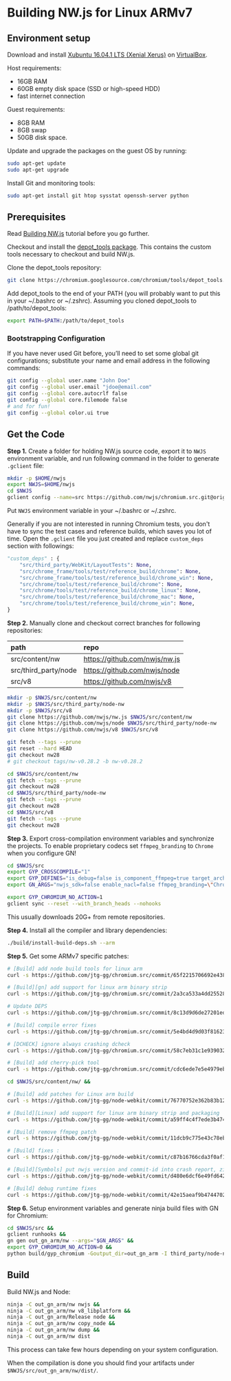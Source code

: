 # Building NW.js for Linux ARMv7

## Environment setup

Download and install [Xubuntu 16.04.1 LTS (Xenial Xerus)] on [VirtualBox].

Host requirements:

  - 16GB RAM
  - 60GB empty disk space (SSD or high-speed HDD)
  - fast internet connection

Guest requirements:

  - 8GB RAM
  - 8GB swap
  - 50GB disk space.


Update and upgrade the packages on the guest OS by running:
```bash
sudo apt-get update
sudo apt-get upgrade
```

Install Git and monitoring tools:
```bash
sudo apt-get install git htop sysstat openssh-server python
```

## Prerequisites

Read [Building NW.js] tutorial before you go further.

Checkout and install the [depot_tools package]. This contains the custom tools necessary to checkout and build NW.js.

Clone the depot_tools repository:
```bash
git clone https://chromium.googlesource.com/chromium/tools/depot_tools.git
```

Add depot_tools to the end of your PATH (you will probably want to put this in your ~/.bashrc or ~/.zshrc). Assuming you cloned depot_tools to /path/to/depot_tools:
```bash
export PATH=$PATH:/path/to/depot_tools
```

### Bootstrapping Configuration
If you have never used Git before, you’ll need to set some global git configurations; substitute your name and email address in the following commands:
```bash
git config --global user.name "John Doe"
git config --global user.email "jdoe@email.com"
git config --global core.autocrlf false
git config --global core.filemode false
# and for fun!
git config --global color.ui true
```

## Get the Code

**Step 1.** Create a folder for holding NW.js source code, export it to `NWJS` environment variable, and run following command in the folder to generate `.gclient` file:

```bash
mkdir -p $HOME/nwjs
export NWJS=$HOME/nwjs
cd $NWJS
gclient config --name=src https://github.com/nwjs/chromium.src.git@origin/nw28
```

Put `NWJS` environment variable in your ~/.bashrc or ~/.zshrc.

Generally if you are not interested in running Chromium tests, you don't have to sync the test cases and reference builds, which saves you lot of time. Open the `.gclient` file you just created and replace `custom_deps` section with followings:

```python
"custom_deps" : {
    "src/third_party/WebKit/LayoutTests": None,
    "src/chrome_frame/tools/test/reference_build/chrome": None,
    "src/chrome_frame/tools/test/reference_build/chrome_win": None,
    "src/chrome/tools/test/reference_build/chrome": None,
    "src/chrome/tools/test/reference_build/chrome_linux": None,
    "src/chrome/tools/test/reference_build/chrome_mac": None,
    "src/chrome/tools/test/reference_build/chrome_win": None,
}
```

**Step 2.** Manually clone and checkout correct branches for following repositories:

| path | repo |
|:---- |:---- |
| src/content/nw | https://github.com/nwjs/nw.js |
| src/third_party/node | https://github.com/nwjs/node |
| src/v8 | https://github.com/nwjs/v8 |


```bash
mkdir -p $NWJS/src/content/nw
mkdir -p $NWJS/src/third_party/node-nw
mkdir -p $NWJS/src/v8
git clone https://github.com/nwjs/nw.js $NWJS/src/content/nw
git clone https://github.com/nwjs/node $NWJS/src/third_party/node-nw
git clone https://github.com/nwjs/v8 $NWJS/src/v8

git fetch --tags --prune
git reset --hard HEAD
git checkout nw28
# git checkout tags/nw-v0.28.2 -b nw-v0.28.2

cd $NWJS/src/content/nw
git fetch --tags --prune
git checkout nw28
cd $NWJS/src/third_party/node-nw
git fetch --tags --prune
git checkout nw28
cd $NWJS/src/v8
git fetch --tags --prune
git checkout nw28
```

**Step 3.** Export cross-compilation environment variables and synchronize the projects. To enable proprietary codecs set `ffmpeg_branding` to `Chrome` when you configure GN!

```bash
cd $NWJS/src
export GYP_CROSSCOMPILE="1"
export GYP_DEFINES="is_debug=false is_component_ffmpeg=true target_arch=arm target_cpu=\"arm\" arm_float_abi=hard"
export GN_ARGS="nwjs_sdk=false enable_nacl=false ffmpeg_branding=\"Chrome\"" #

export GYP_CHROMIUM_NO_ACTION=1
gclient sync --reset --with_branch_heads --nohooks
```

This usually downloads 20G+ from remote repositories.

**Step 4.** Install all the compiler and library dependencies:
```bash
./build/install-build-deps.sh --arm
```

**Step 5.** Get some ARMv7 specific patches:
```bash
# [Build] add node build tools for linux arm
curl -s https://github.com/jtg-gg/chromium.src/commit/65f2215706692e438ca3570be640ed724ae37eaf.patch | git am &&

# [Build][gn] add support for linux arm binary strip
curl -s https://github.com/jtg-gg/chromium.src/commit/2a3ca533a4dd2552889bd18cd4343809f13876c4.patch | git am &&

# Update DEPS
curl -s https://github.com/jtg-gg/chromium.src/commit/8c13d9d6de27201ed71529f77f38b39e0aafc184.patch | git am &&

# [Build] compile error fixes
curl -s https://github.com/jtg-gg/chromium.src/commit/5e4bd4d9d03f81623074334bf030d13fce968c1b.patch | git am &&

# [DCHECK] ignore always crashing dcheck
curl -s https://github.com/jtg-gg/chromium.src/commit/58c7eb31c1e9390325da21ccc7f718f1b1b019d2.patch | git am &&

# [Build] add cherry-pick tool
curl -s https://github.com/jtg-gg/chromium.src/commit/cdc6ede7e5e4979ebbcc58492c7b576a07350152.patch | git am &&

cd $NWJS/src/content/nw/ &&

# [Build] add patches for Linux arm build
curl -s https://github.com/jtg-gg/node-webkit/commit/76770752e362b83b127ac4bf3aacc0c9a81bd590.patch | git am &&

# [Build][Linux] add support for linux arm binary strip and packaging
curl -s https://github.com/jtg-gg/node-webkit/commit/a59ff4c4f7ede3b47411719e41c59332b25b7259.patch | git am &&

# [Build] remove ffmpeg patch
curl -s https://github.com/jtg-gg/node-webkit/commit/11dcb9c775e43c78eb8136148e23ffe3b15d737e.patch | git am &&

# [Build] fixes :
curl -s https://github.com/jtg-gg/node-webkit/commit/c87b16766cda3f0af1ffa76b2b24390d77a005e0.patch | git am &&

# [Build][Symbols] put nwjs version and commit-id into crash report, zi
curl -s https://github.com/jtg-gg/node-webkit/commit/d480e6dcf6e49fd64200fd347d406554e76ef72e.patch | git am &&

# [Build] debug runtime fixes
curl -s https://github.com/jtg-gg/node-webkit/commit/42e15aeaf9b47447023d866fd94c82774327c49b.patch | git am
```

**Step 6.** Setup environment variables and generate ninja build files with GN for Chromium:
```bash
cd $NWJS/src &&
gclient runhooks &&
gn gen out_gn_arm/nw --args="$GN_ARGS" &&
export GYP_CHROMIUM_NO_ACTION=0 &&
python build/gyp_chromium -Goutput_dir=out_gn_arm -I third_party/node-nw/build/common.gypi third_party/node-nw/node.gyp
```

## Build

Build NW.js and Node:
```bash
ninja -C out_gn_arm/nw nwjs &&
ninja -C out_gn_arm/nw v8_libplatform &&
ninja -C out_gn_arm/Release node &&
ninja -C out_gn_arm/nw copy_node &&
ninja -C out_gn_arm/nw dump &&
ninja -C out_gn_arm/nw dist
```

This process can take few hours depending on your system configuration.

When the compilation is done you should find your artifacts under `$NWJS/src/out_gn_arm/nw/dist/`.

[Xubuntu 16.04.1 LTS (Xenial Xerus)]: http://cdimage.ubuntu.com/xubuntu/releases/xenial/release/xubuntu-16.04.1-desktop-amd64.iso
[Ubuntu 14.04.5 LTS (Trusty Tahr)]: http://releases.ubuntu.com/14.04/ubuntu-14.04.5-desktop-amd64.iso
[VirtualBox]: https://www.virtualbox.org/wiki/Downloads
[Building NW.js]: http://docs.nwjs.io/en/latest/For%20Developers/Building%20NW.js/
[depot_tools package]: https://commondatastorage.googleapis.com/chrome-infra-docs/flat/depot_tools/docs/html/depot_tools_tutorial.html#_setting_up
